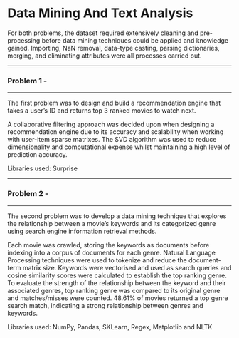 # Data Mining And Text Analysis

For  both  problems,  the  dataset required  extensively cleaning and pre-processing before data mining techniques could be applied and 
knowledge gained. Importing, NaN removal,  data-type casting, parsing dictionaries, merging, and eliminating attributes were all processes carried
out.

-------------------------
### Problem 1 - 
-------------------------
The first problem  was to design and build a recommendation engine that takes a user’s ID and returns top 3 ranked movies to watch next.

A collaborative filtering approach  was decided  upon  when  designing a recommendation  engine 
due to  its accuracy and scalability when working  with user-item  sparse matrixes. The SVD 
algorithm  was used to  reduce  dimensionality and computational expense whilst maintaining a high 
level of prediction  accuracy.

Libraries used: Surprise


-------------------------
### Problem 2 - 
-------------------------
The second problem was to develop a data mining technique that explores the relationship between a movie’s keywords and its categorized genre 
using search engine information retrieval methods.

Each movie  was crawled, storing the keywords as documents before indexing into a corpus of documents for each genre. 
Natural  Language Processing techniques were  used to  tokenize  and reduce  the document-term  matrix size. 
Keywords  were  vectorised and used as search queries and cosine similarity scores were  calculated 
to establish the top  ranking genre. To evaluate the  strength of the  relationship between  the 
keyword  and their  associated genres, top ranking genre was compared  to its original genre  and 
matches/misses were counted.  48.61%  of movies returned  a top  genre search match,  indicating a 
strong relationship between  genres  and keywords. 

Libraries used: NumPy, Pandas, SKLearn, Regex, Matplotlib and NLTK
